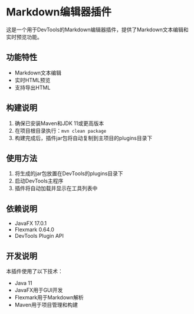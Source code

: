 # Markdown编辑器插件

这是一个用于DevTools的Markdown编辑器插件，提供了Markdown文本编辑和实时预览功能。

## 功能特性

- Markdown文本编辑
- 实时HTML预览
- 支持导出HTML

## 构建说明

1. 确保已安装Maven和JDK 11或更高版本
2. 在项目根目录执行：`mvn clean package`
3. 构建完成后，插件jar包将自动复制到主项目的plugins目录下

## 使用方法

1. 将生成的jar包放置在DevTools的plugins目录下
2. 启动DevTools主程序
3. 插件将自动加载并显示在工具列表中

## 依赖说明

- JavaFX 17.0.1
- Flexmark 0.64.0
- DevTools Plugin API

## 开发说明

本插件使用了以下技术：

- Java 11
- JavaFX用于GUI开发
- Flexmark用于Markdown解析
- Maven用于项目管理和构建